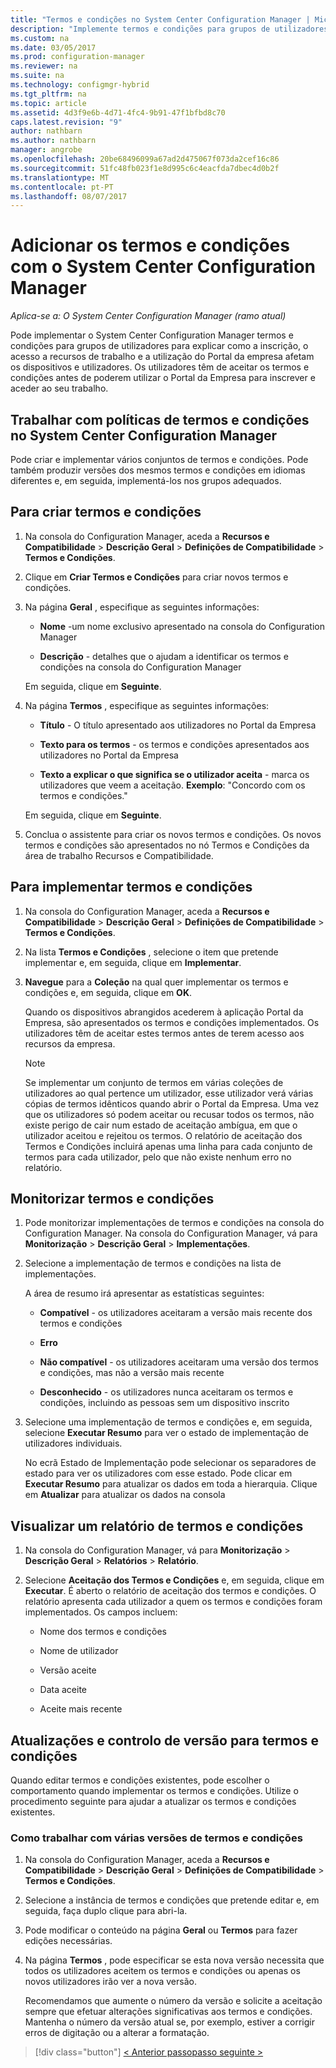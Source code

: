 ```yaml
---
title: "Termos e condições no System Center Configuration Manager | Microsoft Docs"
description: "Implemente termos e condições para grupos de utilizadores no System Center Configuration Manager."
ms.custom: na
ms.date: 03/05/2017
ms.prod: configuration-manager
ms.reviewer: na
ms.suite: na
ms.technology: configmgr-hybrid
ms.tgt_pltfrm: na
ms.topic: article
ms.assetid: 4d3f9e6b-4d71-4fc4-9b91-47f1bfbd8c70
caps.latest.revision: "9"
author: nathbarn
ms.author: nathbarn
manager: angrobe
ms.openlocfilehash: 20be68496099a67ad2d475067f073da2cef16c86
ms.sourcegitcommit: 51fc48fb023f1e8d995c6c4eacfda7dbec4d0b2f
ms.translationtype: MT
ms.contentlocale: pt-PT
ms.lasthandoff: 08/07/2017
---
```

# <a name="add-terms-and-conditions-with-system-center-configuration-manager"></a>Adicionar os termos e condições com o System Center Configuration Manager

*Aplica-se a: O System Center Configuration Manager (ramo atual)*

Pode implementar o System Center Configuration Manager termos e condições para grupos de utilizadores para explicar como a inscrição, o acesso a recursos de trabalho e a utilização do Portal da empresa afetam os dispositivos e utilizadores. Os utilizadores têm de aceitar os termos e condições antes de poderem utilizar o Portal da Empresa para inscrever e aceder ao seu trabalho.  

 ## <a name="working-with-terms-and-conditions-policies-in-system-center-configuration-manager"></a>Trabalhar com políticas de termos e condições no System Center Configuration Manager  
 Pode criar e implementar vários conjuntos de termos e condições. Pode também produzir versões dos mesmos termos e condições em idiomas diferentes e, em seguida, implementá-los nos grupos adequados.  

## <a name="to-create-a-terms-and-conditions"></a>Para criar termos e condições  

1.  Na consola do Configuration Manager, aceda a **Recursos e Compatibilidade** > **Descrição Geral** > **Definições de Compatibilidade** > **Termos e Condições**.  

2.  Clique em **Criar Termos e Condições** para criar novos termos e condições.  

3.  Na página **Geral** , especifique as seguintes informações:  

    -   **Nome** -um nome exclusivo apresentado na consola do Configuration Manager  

    -   **Descrição** - detalhes que o ajudam a identificar os termos e condições na consola do Configuration Manager  

     Em seguida, clique em **Seguinte**.  

4.  Na página **Termos** , especifique as seguintes informações:  

    -   **Título** - O título apresentado aos utilizadores no Portal da Empresa  

    -   **Texto para os termos** - os termos e condições apresentados aos utilizadores no Portal da Empresa  

    -   **Texto a explicar o que significa se o utilizador aceita** - marca os utilizadores que veem a aceitação. **Exemplo**: "Concordo com os termos e condições."  

     Em seguida, clique em **Seguinte**.  

5.  Conclua o assistente para criar os novos termos e condições. Os novos termos e condições são apresentados no nó Termos e Condições da área de trabalho Recursos e Compatibilidade.  

## <a name="to-deploy-a-terms-and-conditions"></a>Para implementar termos e condições  

1.  Na consola do Configuration Manager, aceda a **Recursos e Compatibilidade** > **Descrição Geral** > **Definições de Compatibilidade** > **Termos e Condições**.  

2.  Na lista **Termos e Condições** , selecione o item que pretende implementar e, em seguida, clique em **Implementar**.  

3.  **Navegue** para a **Coleção** na qual quer implementar os termos e condições e, em seguida, clique em **OK**.  

     Quando os dispositivos abrangidos acederem à aplicação Portal da Empresa, são apresentados os termos e condições implementados. Os utilizadores têm de aceitar estes termos antes de terem acesso aos recursos da empresa.  

    > [!NOTE]  
    >  Se implementar um conjunto de termos em várias coleções de utilizadores ao qual pertence um utilizador, esse utilizador verá várias cópias de termos idênticos quando abrir o Portal da Empresa. Uma vez que os utilizadores só podem aceitar ou recusar todos os termos, não existe perigo de cair num estado de aceitação ambígua, em que o utilizador aceitou e rejeitou os termos. O relatório de aceitação dos Termos e Condições incluirá apenas uma linha para cada conjunto de termos para cada utilizador, pelo que não existe nenhum erro no relatório.  

## <a name="to-monitor-terms-and-conditions"></a>Monitorizar termos e condições  

1.  Pode monitorizar implementações de termos e condições na consola do Configuration Manager. Na consola do Configuration Manager, vá para **Monitorização** > **Descrição Geral** > **Implementações**.  

2.  Selecione a implementação de termos e condições na lista de implementações.  

     A área de resumo irá apresentar as estatísticas seguintes:  

    -   **Compatível** - os utilizadores aceitaram a versão mais recente dos termos e condições  

    -   **Erro**  

    -   **Não compatível** - os utilizadores aceitaram uma versão dos termos e condições, mas não a versão mais recente  

    -   **Desconhecido** - os utilizadores nunca aceitaram os termos e condições, incluindo as pessoas sem um dispositivo inscrito  

3.  Selecione uma implementação de termos e condições e, em seguida, selecione **Executar Resumo** para ver o estado de implementação de utilizadores individuais.  

     No ecrã Estado de Implementação pode selecionar os separadores de estado para ver os utilizadores com esse estado. Pode clicar em **Executar Resumo** para atualizar os dados em toda a hierarquia. Clique em **Atualizar** para atualizar os dados na consola  

## <a name="to-view--a-terms-and-conditions-report"></a>Visualizar um relatório de termos e condições  

1.  Na consola do Configuration Manager, vá para **Monitorização** > **Descrição Geral** > **Relatórios** > **Relatório**.  

2.  Selecione **Aceitação dos Termos e Condições** e, em seguida, clique em **Executar**. É aberto o relatório de aceitação dos termos e condições. O relatório apresenta cada utilizador a quem os termos e condições foram implementados. Os campos incluem:  

    -   Nome dos termos e condições  

    -   Nome de utilizador  

    -   Versão aceite  

    -   Data aceite  

    -   Aceite mais recente  

## <a name="updates-and-version-control-for-terms-and-conditions"></a>Atualizações e controlo de versão para termos e condições  
 Quando editar termos e condições existentes, pode escolher o comportamento quando implementar os termos e condições. Utilize o procedimento seguinte para ajudar a atualizar os termos e condições existentes.  

### <a name="how-to-work-with-multiple-versions-of-terms-and-conditions"></a>Como trabalhar com várias versões de termos e condições  

1.  Na consola do Configuration Manager, aceda a **Recursos e Compatibilidade** > **Descrição Geral** > **Definições de Compatibilidade** > **Termos e Condições**.  

2.  Selecione a instância de termos e condições que pretende editar e, em seguida, faça duplo clique para abri-la.  

3.  Pode modificar o conteúdo na página **Geral** ou **Termos** para fazer edições necessárias.  

4.  Na página **Termos** , pode especificar se esta nova versão necessita que todos os utilizadores aceitem os termos e condições ou apenas os novos utilizadores irão ver a nova versão.  

     Recomendamos que aumente o número da versão e solicite a aceitação sempre que efetuar alterações significativas aos termos e condições. Mantenha o número da versão atual se, por exemplo, estiver a corrigir erros de digitação ou a alterar a formatação.

> [!div class="button"]
[< Anterior passo](configure-intune-subscription.md)[passo seguinte >  ](create-service-connection-point.md)
